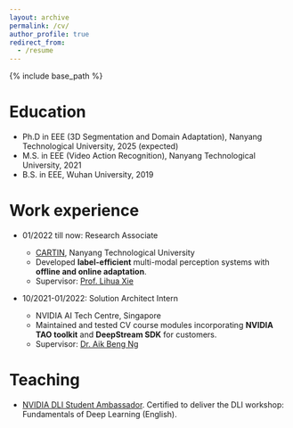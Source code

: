 ```yaml
---
layout: archive
permalink: /cv/
author_profile: true
redirect_from:
  - /resume
---
```


{% include base_path %}

Education
======
* Ph.D in EEE (3D Segmentation and Domain Adaptation), Nanyang Technological University, 2025 (expected)
* M.S. in EEE (Video Action Recognition), Nanyang Technological University, 2021
* B.S. in EEE, Wuhan University, 2019

Work experience
======
* 01/2022 till now: Research Associate
  * [CARTIN](https://www.ntu.edu.sg/cartin), Nanyang Technological University
  * Developed **label-efficient** multi-modal perception systems with **offline and online adaptation**.
  * Supervisor: [Prof. Lihua Xie](https://scholar.google.com.sg/citations?user=Fmrv3J8AAAAJ&hl=en)

* 10/2021-01/2022: Solution Architect Intern
  * NVIDIA AI Tech Centre, Singapore
  * Maintained and tested CV course modules incorporating **NVIDIA TAO toolkit** and **DeepStream SDK** for customers.
  * Supervisor: [Dr. Aik Beng Ng](https://scholar.google.com/citations?user=FkOwHcAAAAAJ&hl=en)

  
Teaching
======
* [NVIDIA DLI Student Ambassador](https://learn.nvidia.com/certificates?id=86ba8b6f68484c9da1620f9815ffca3e). Certified to deliver the DLI workshop: Fundamentals of Deep Learning (English).

